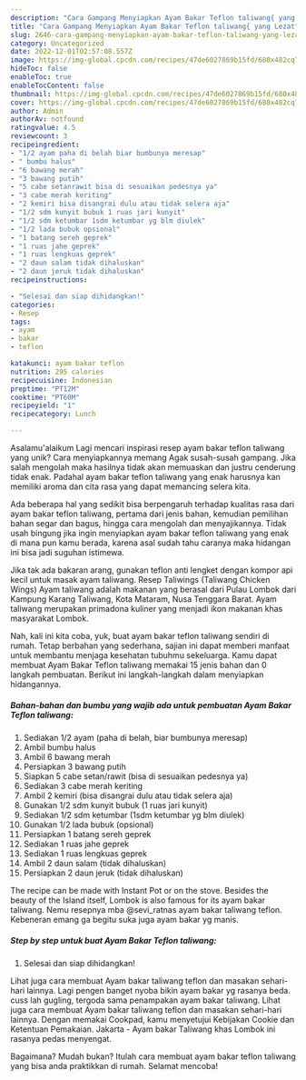 ```yaml
---
description: "Cara Gampang Menyiapkan Ayam Bakar Teflon taliwang{ yang Lezat"
title: "Cara Gampang Menyiapkan Ayam Bakar Teflon taliwang{ yang Lezat"
slug: 2646-cara-gampang-menyiapkan-ayam-bakar-teflon-taliwang-yang-lezat
category: Uncategorized
date: 2022-12-01T02:57:08.557Z
image: https://img-global.cpcdn.com/recipes/47de6027869b15fd/680x482cq70/ayam-bakar-teflon-taliwang-foto-resep-utama.jpg
hideToc: false
enableToc: true
enableTocContent: false
thumbnail: https://img-global.cpcdn.com/recipes/47de6027869b15fd/680x482cq70/ayam-bakar-teflon-taliwang-foto-resep-utama.jpg
cover: https://img-global.cpcdn.com/recipes/47de6027869b15fd/680x482cq70/ayam-bakar-teflon-taliwang-foto-resep-utama.jpg
author: Admin
authorAv: notfound
ratingvalue: 4.5
reviewcount: 3
recipeingredient:
- "1/2 ayam paha di belah biar bumbunya meresap"
- " bumbu halus"
- "6 bawang merah"
- "3 bawang putih"
- "5 cabe setanrawit bisa di sesuaikan pedesnya ya"
- "3 cabe merah keriting"
- "2 kemiri bisa disangrai dulu atau tidak selera aja"
- "1/2 sdm kunyit bubuk 1 ruas jari kunyit"
- "1/2 sdm ketumbar 1sdm ketumbar yg blm diulek"
- "1/2 lada bubuk opsional"
- "1 batang sereh geprek"
- "1 ruas jahe geprek"
- "1 ruas lengkuas geprek"
- "2 daun salam tidak dihaluskan"
- "2 daun jeruk tidak dihaluskan"
recipeinstructions:

- "Selesai dan siap dihidangkan!"
categories:
- Resep
tags:
- ayam
- bakar
- teflon

katakunci: ayam bakar teflon 
nutrition: 295 calories
recipecuisine: Indonesian
preptime: "PT12M"
cooktime: "PT60M"
recipeyield: "1"
recipecategory: Lunch

---
```



Asalamu'alaikum Lagi mencari inspirasi resep ayam bakar teflon taliwang yang unik? Cara menyiapkannya memang Agak susah-susah gampang. Jika salah mengolah maka hasilnya tidak akan memuaskan dan justru cenderung tidak enak. Padahal ayam bakar teflon taliwang yang enak harusnya kan memiliki aroma dan cita rasa yang dapat memancing selera kita.


Ada beberapa hal yang sedikit bisa berpengaruh terhadap kualitas rasa dari ayam bakar teflon taliwang, pertama dari jenis bahan, kemudian pemilihan bahan segar dan bagus, hingga cara mengolah dan menyajikannya. Tidak usah bingung jika ingin menyiapkan ayam bakar teflon taliwang yang enak di mana pun kamu berada, karena asal sudah tahu caranya maka hidangan ini bisa jadi suguhan istimewa.

Jika tak ada bakaran arang, gunakan teflon anti lengket dengan kompor api kecil untuk masak ayam taliwang. Resep Taliwings (Taliwang Chicken Wings) Ayam taliwang adalah makanan yang berasal dari Pulau Lombok dari Kampung Karang Taliwang, Kota Mataram, Nusa Tenggara Barat. Ayam taliwang merupakan primadona kuliner yang menjadi ikon makanan khas masyarakat Lombok.


Nah, kali ini kita coba, yuk, buat ayam bakar teflon taliwang sendiri di rumah. Tetap berbahan yang sederhana, sajian ini dapat memberi manfaat untuk membantu menjaga kesehatan tubuhmu sekeluarga. Kamu dapat membuat Ayam Bakar Teflon taliwang memakai 15 jenis bahan dan 0 langkah pembuatan. Berikut ini langkah-langkah dalam menyiapkan hidangannya.

<!--inarticleads1-->

##### Bahan-bahan dan bumbu yang wajib ada untuk pembuatan Ayam Bakar Teflon taliwang:

1. Sediakan 1/2 ayam (paha di belah, biar bumbunya meresap)
1. Ambil  bumbu halus
1. Ambil 6 bawang merah
1. Persiapkan 3 bawang putih
1. Siapkan 5 cabe setan/rawit (bisa di sesuaikan pedesnya ya)
1. Sediakan 3 cabe merah keriting
1. Ambil 2 kemiri (bisa disangrai dulu atau tidak selera aja)
1. Gunakan 1/2 sdm kunyit bubuk (1 ruas jari kunyit)
1. Sediakan 1/2 sdm ketumbar (1sdm ketumbar yg blm diulek)
1. Gunakan 1/2 lada bubuk (opsional)
1. Persiapkan 1 batang sereh geprek
1. Sediakan 1 ruas jahe geprek
1. Sediakan 1 ruas lengkuas geprek
1. Ambil 2 daun salam (tidak dihaluskan)
1. Persiapkan 2 daun jeruk (tidak dihaluskan)


The recipe can be made with Instant Pot or on the stove. Besides the beauty of the Island itself, Lombok is also famous for its ayam bakar taliwang. Nemu resepnya mba @sevi_ratnas ayam bakar taliwang teflon. Kebeneran emang ga begitu suka juga ayam bakar yg manis. 

<!--inarticleads2-->

##### Step by step untuk buat Ayam Bakar Teflon taliwang:


1. Selesai dan siap dihidangkan!

Lihat juga cara membuat Ayam bakar taliwang teflon dan masakan sehari-hari lainnya. Lagi pengen banget nyoba bikin ayam bakar yg rasanya beda. cuss lah gugling, tergoda sama penampakan ayam bakar taliwang. Lihat juga cara membuat Ayam bakar taliwang teflon dan masakan sehari-hari lainnya. Dengan memakai Cookpad, kamu menyetujui Kebijakan Cookie dan Ketentuan Pemakaian. Jakarta - Ayam bakar Taliwang khas Lombok ini rasanya pedas menyengat. 

Bagaimana? Mudah bukan? Itulah cara membuat ayam bakar teflon taliwang yang bisa anda praktikkan di rumah. Selamat mencoba!
